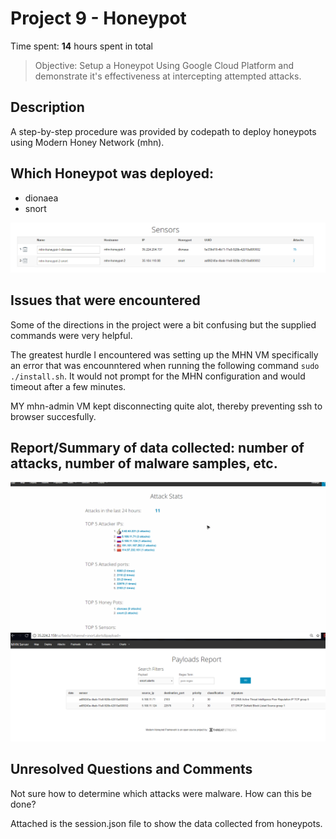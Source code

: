 # Project 9 - Honeypot

Time spent: **14** hours spent in total

> Objective: Setup a Honeypot Using Google Cloud Platform and demonstrate it's effectiveness at intercepting attempted attacks.

## Description

A step-by-step procedure was provided by codepath to deploy honeypots using Modern Honey Network (mhn).

## Which Honeypot was deployed:
- dionaea
- snort

<img src='Honeypot(s) Deployed.PNG' title= 'Honeypots Deployed' width='' alt='' />


## Issues that were encountered

Some of the directions in the project were a bit confusing but the supplied commands were very helpful.  

The greatest hurdle I encountered was setting up the MHN VM specifically an error that was encounntered when running the following command  ```sudo ./install.sh```. It would not prompt for the MHN configuration and would timeout after a few minutes. 

MY mhn-admin VM kept disconnecting quite alot, thereby preventing ssh to browser succesfully. 

## Report/Summary of data collected: number of attacks, number of malware samples, etc.

<img src='Attack Report Summary.gif' title= 'Attack Summary' width='' alt='' />



<img src='Snip4.PNG' title= 'Payloads' width='' alt='' />


## Unresolved Questions and Comments
Not sure how to determine which attacks were malware. How can this be done?

Attached is the session.json file to show the data collected from honeypots.

